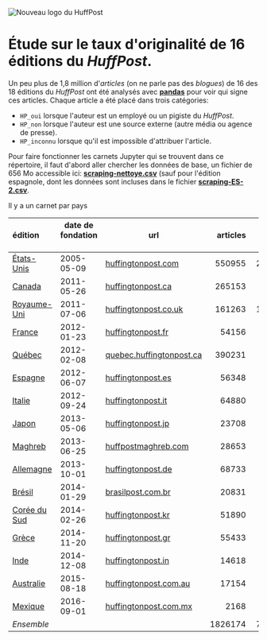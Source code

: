 ![Nouveau logo du HuffPost](https://upload.wikimedia.org/wikipedia/commons/thumb/5/5a/HuffPost.svg/320px-HuffPost.svg.png "Nouveau logo du HuffPost")

# Étude sur le taux d'originalité de 16 éditions du *HuffPost*.

Un peu plus de 1,8 million d'*articles* (on ne parle pas des *blogues*) de 16 des 18 éditions du *HuffPost* ont été analysés avec [**pandas**](https://github.com/jhroy/tuto-pandas) pour voir qui signe ces articles. Chaque article a été placé dans trois catégories:

- `HP_oui` lorsque l'auteur est un employé ou un pigiste du *HuffPost*.
- `HP_non` lorsque l'auteur est une source externe (autre média ou agence de presse).
- `HP_inconnu` lorsque qu'il est impossible d'attribuer l'article.

Pour faire fonctionner les carnets Jupyter qui se trouvent dans ce répertoire, il faut d'abord aller chercher les données de base, un fichier de 656 Mo accessible ici: [**scraping-nettoye.csv**](https://drive.google.com/file/d/0B90qcYhVsMeYQ2FQbEt3YkFhTjg/view?usp=sharing) (sauf pour l'édition espagnole, dont les données sont incluses dans le fichier [**scraping-ES-2.csv**](https://github.com/jhroy/huffpost/blob/master/scraping-ES-2.csv).

Il y a un carnet par pays

| **édition**        | **date de fondation**           | **url**  |**articles**|**`HP_oui`**|**`HP_non`**|**`HP_inconnu`**| **taux d'originalité** |
| ------------- |-------------|-----| -----:|-----:|-----:|-----:|-----:|
|[États-Unis](HuffPost-usa.ipynb)|	2005-05-09	|	[huffingtonpost.com](http://www.huffingtonpost.com/)|550955|250528|210226|90201|45,5 %|
|[Canada](HuffPost-can.ipynb)|	2011-05-26	|	[huffingtonpost.ca](http://www.huffingtonpost.ca/)|265153|40809|222950|1394|15,4 %|
|[Royaume-Uni](HuffPost-uk.ipynb)|	2011-07-06	|	[huffingtonpost.co.uk](http://www.huffingtonpost.co.uk/)|161263|118317|42757|189|73,4 %|
|[France](HuffPost-fr.ipynb)|	2012-01-23	|	[huffingtonpost.fr](http://www.huffingtonpost.fr/)|54156|49815|4088|253|92 %|
|[Québec](HuffPost-qc.ipynb)|	2012-02-08	|	[quebec.huffingtonpost.ca](http://quebec.huffingtonpost.ca/)|390231|44282|344510|1439|11,3 %|
|[Espagne](HuffPost-es.ipynb)|	2012-06-07	|	[huffingtonpost.es](http://www.huffingtonpost.es/)|56348|48879|7381|88|86,7 %|
|[Italie](HuffPost-it.ipynb)|	2012-09-24	|	[huffingtonpost.it](http://www.huffingtonpost.it/)|64880|53820|9944|1116|83 %|
|[Japon](HuffPost-jp.ipynb)|	2013-05-06	|	[huffingtonpost.jp](http://www.huffingtonpost.jp/)|23708|16490|6865|353|69,6 %|
|[Maghreb](HuffPost-mag.ipynb)|	2013-06-25	|	[huffpostmaghreb.com](http://www.huffpostmaghreb.com/)|28653|25200|3337|116|87,9 %|
|[Allemagne](HuffPost-all.ipynb)|	2013-10-01	|	[huffingtonpost.de](http://www.huffingtonpost.de/)|68733|31831|33445|3457|46,3 %|
|[Brésil](HuffPost-bra.ipynb)|	2014-01-29	|	[brasilpost.com.br](http://www.huffpostbrasil.com/)|20831|14543|5745|543|69,8 %|
|[Corée du Sud](HuffPost-kr.ipynb)|	2014-02-26	| [huffingtonpost.kr](http://www.huffingtonpost.kr/)|51890|25945|25476|469|50,0 %|
|[Grèce](HuffPost-grece.ipynb)|	2014-11-20	|	[huffingtonpost.gr](http://www.huffingtonpost.gr/)|55433|55004|279|150|99,2 %|
|[Inde](HuffPost-inde.ipynb)|	2014-12-08	|	[huffingtonpost.in](http://www.huffingtonpost.in/)|14618|8613|3154|2851|58,9 %|
|[Australie](HuffPost-aus.ipynb)|	2015-08-18	|	[huffingtonpost.com.au](http://www.huffingtonpost.com.au/)|17154|12335|3255|1564|71,9 %|
|[Mexique](HuffPost-mex.ipynb)|	2016-09-01	|	[huffingtonpost.com.mx]()|2168|1916|102|150|88,4 %|
|*Ensemble* | | |1826174 | 798327|923514 | 104333|*43,7 %*|
